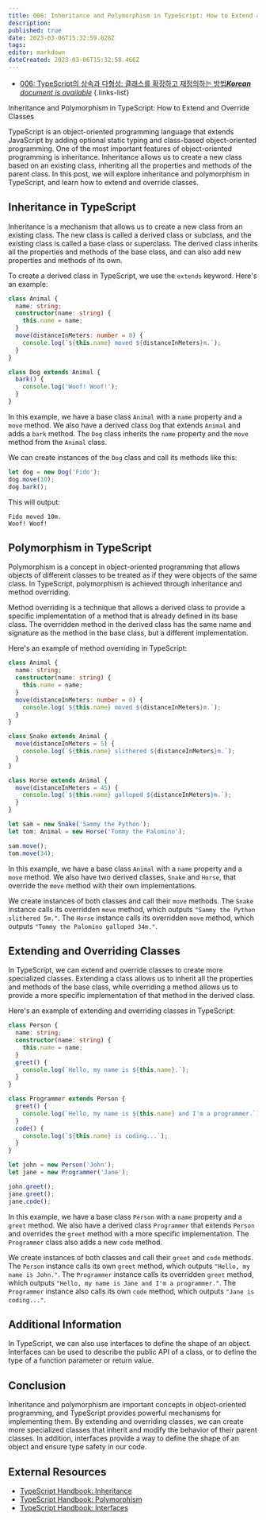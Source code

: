 ```yaml
---
title: 006: Inheritance and Polymorphism in TypeScript: How to Extend and Override Classes
description: 
published: true
date: 2023-03-06T15:32:59.828Z
tags: 
editor: markdown
dateCreated: 2023-03-06T15:32:58.466Z
---
```


- [006: TypeScript의 상속과 다형성: 클래스를 확장하고 재정의하는 방법***Korean** document is available*](/ko/Knowledge-base/TypeScript/Learning/006-inheritance-and-polymorphism-in-typescript-how-to-extend-and-override-classes)
{.links-list}



Inheritance and Polymorphism in TypeScript: How to Extend and Override Classes

TypeScript is an object-oriented programming language that extends JavaScript by adding optional static typing and class-based object-oriented programming. One of the most important features of object-oriented programming is inheritance. Inheritance allows us to create a new class based on an existing class, inheriting all the properties and methods of the parent class. In this post, we will explore inheritance and polymorphism in TypeScript, and learn how to extend and override classes.

## Inheritance in TypeScript

Inheritance is a mechanism that allows us to create a new class from an existing class. The new class is called a derived class or subclass, and the existing class is called a base class or superclass. The derived class inherits all the properties and methods of the base class, and can also add new properties and methods of its own.

To create a derived class in TypeScript, we use the `extends` keyword. Here's an example:

```typescript
class Animal {
  name: string;
  constructor(name: string) {
    this.name = name;
  }
  move(distanceInMeters: number = 0) {
    console.log(`${this.name} moved ${distanceInMeters}m.`);
  }
}

class Dog extends Animal {
  bark() {
    console.log('Woof! Woof!');
  }
}
```

In this example, we have a base class `Animal` with a `name` property and a `move` method. We also have a derived class `Dog` that extends `Animal` and adds a `bark` method. The `Dog` class inherits the `name` property and the `move` method from the `Animal` class.

We can create instances of the `Dog` class and call its methods like this:

```typescript
let dog = new Dog('Fido');
dog.move(10);
dog.bark();
```

This will output:

```
Fido moved 10m.
Woof! Woof!
```

## Polymorphism in TypeScript

Polymorphism is a concept in object-oriented programming that allows objects of different classes to be treated as if they were objects of the same class. In TypeScript, polymorphism is achieved through inheritance and method overriding.

Method overriding is a technique that allows a derived class to provide a specific implementation of a method that is already defined in its base class. The overridden method in the derived class has the same name and signature as the method in the base class, but a different implementation.

Here's an example of method overriding in TypeScript:

```typescript
class Animal {
  name: string;
  constructor(name: string) {
    this.name = name;
  }
  move(distanceInMeters: number = 0) {
    console.log(`${this.name} moved ${distanceInMeters}m.`);
  }
}

class Snake extends Animal {
  move(distanceInMeters = 5) {
    console.log(`${this.name} slithered ${distanceInMeters}m.`);
  }
}

class Horse extends Animal {
  move(distanceInMeters = 45) {
    console.log(`${this.name} galloped ${distanceInMeters}m.`);
  }
}

let sam = new Snake('Sammy the Python');
let tom: Animal = new Horse('Tommy the Palomino');

sam.move();
tom.move(34);
```

In this example, we have a base class `Animal` with a `name` property and a `move` method. We also have two derived classes, `Snake` and `Horse`, that override the `move` method with their own implementations.

We create instances of both classes and call their `move` methods. The `Snake` instance calls its overridden `move` method, which outputs `"Sammy the Python slithered 5m."`. The `Horse` instance calls its overridden `move` method, which outputs `"Tommy the Palomino galloped 34m."`.

## Extending and Overriding Classes

In TypeScript, we can extend and override classes to create more specialized classes. Extending a class allows us to inherit all the properties and methods of the base class, while overriding a method allows us to provide a more specific implementation of that method in the derived class.

Here's an example of extending and overriding classes in TypeScript:

```typescript
class Person {
  name: string;
  constructor(name: string) {
    this.name = name;
  }
  greet() {
    console.log(`Hello, my name is ${this.name}.`);
  }
}

class Programmer extends Person {
  greet() {
    console.log(`Hello, my name is ${this.name} and I'm a programmer.`);
  }
  code() {
    console.log(`${this.name} is coding...`);
  }
}

let john = new Person('John');
let jane = new Programmer('Jane');

john.greet();
jane.greet();
jane.code();
```

In this example, we have a base class `Person` with a `name` property and a `greet` method. We also have a derived class `Programmer` that extends `Person` and overrides the `greet` method with a more specific implementation. The `Programmer` class also adds a new `code` method.

We create instances of both classes and call their `greet` and `code` methods. The `Person` instance calls its own `greet` method, which outputs `"Hello, my name is John."`. The `Programmer` instance calls its overridden `greet` method, which outputs `"Hello, my name is Jane and I'm a programmer."`. The `Programmer` instance also calls its own `code` method, which outputs `"Jane is coding..."`.

## Additional Information

In TypeScript, we can also use interfaces to define the shape of an object. Interfaces can be used to describe the public API of a class, or to define the type of a function parameter or return value.

## Conclusion

Inheritance and polymorphism are important concepts in object-oriented programming, and TypeScript provides powerful mechanisms for implementing them. By extending and overriding classes, we can create more specialized classes that inherit and modify the behavior of their parent classes. In addition, interfaces provide a way to define the shape of an object and ensure type safety in our code.

## External Resources

- [TypeScript Handbook: Inheritance](https://www.typescriptlang.org/docs/handbook/2/objects.html#inheritance)
- [TypeScript Handbook: Polymorphism](https://www.typescriptlang.org/docs/handbook/2/classes.html#polymorphism)
- [TypeScript Handbook: Interfaces](https://www.typescriptlang.org/docs/handbook/interfaces.html)